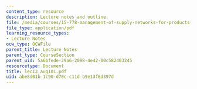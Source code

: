```yaml
---
content_type: resource
description: Lecture notes and outline.
file: /media/courses/15-778-management-of-supply-networks-for-products-and-services-summer-2004/abe8d01b1c90d70cc11db9e13f6d397d_lec13_aug101.pdf
file_type: application/pdf
learning_resource_types:
- Lecture Notes
ocw_type: OCWFile
parent_title: Lecture Notes
parent_type: CourseSection
parent_uid: 5a6bfede-29a6-2098-4e42-00c582403245
resourcetype: Document
title: lec13_aug101.pdf
uid: abe8d01b-1c90-d70c-c11d-b9e13f6d397d
---
```

